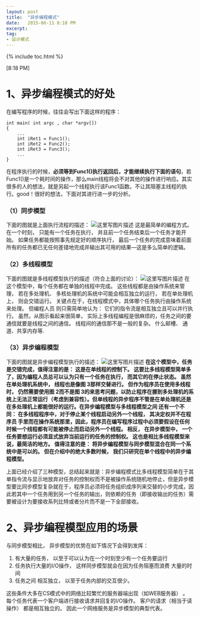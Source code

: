 ```yaml
---
layout: post
title:  "异步编程模式"
date:   2015-06-11 8:18 PM
excerpt:
tag:
- 设计模式
---
```


{% include toc.html %}

[8:18 PM]

# 1、异步编程模式的好处
在编写程序的时候，往往会写出下面这样的程序：
    
    int main( int argc , char *argv[])
    {
		...
		int iRet1 = Func1();
		int iRet2 = Func2();
		int iRet3 = Func3();
		...
    }

在程序执行的时候，**必须等到Func1()执行返回后，才能继续执行下面的语句**，若Func1()是一个耗时间的操作，那么main线程将会不对其他的操作进行响应。其实很多的人的想法，就是另起一个线程执行该Func1函数。不让其阻塞主线程的执行。good！很好的想法，下面对其进行进一步的分析。

### （1）同步模型
下面的图就是上面执行流程的描述：
                         ![这里写图片描述](http://img.blog.csdn.net/20150611200824549)
这是最简单的编程方式。 在一个时刻， 只能有一个任务在执行， 并且前一个任务结束后一个任务才能开始。 如果任务都能按照事先规定好的顺序执行， 最后一个任务的完成意味着前面所有的任务都已无任何差错地完成并输出其可用的结果—这是多么简单的逻辑。

### （2）多线程模型
下面的图就是多线程模型执行的描述（符合上面的讨论）： 
![这里写图片描述](http://img.blog.csdn.net/20150611201233661)
在这个模型中，每个任务都在单独的线程中完成。 这些线程都是由操作系统来管理， 若在多处理机、 多核处理机的系统中可能会相互独立的运行， 若在单处理机上， 则会交错运行。 关键点在于，在线程模式中，具体哪个任务执行由操作系统来处理。 但编程人员 则只需简单地认为： 它们的指令流是相互独立且可以并行执行。 虽然，从图示看起来很简单， 实际上多线程编程是很麻烦的，任务之间的要通信就要是线程之间的通信。 线程间的通信那不是一般的复杂。 什么邮槽、 通道、共享内存等.

### （3）异步编程模型
下面的图就是异步编程模型执行的描述：
![这里写图片描述](http://img.blog.csdn.net/20150611201808044)
**在这个模型中，任务是交错完成，值得注意的是： 这是在单线程的控制下。 这要比多线程模型简单多了，因为编程人员总可以认为只有一个任务在执行， 而其它的在停止状态。 虽然在单处理机系统中， 线程也是像图 3那样交替进行。 但作为程序员在使用多线程时， 仍然需要使用图 2而不是图 3的来思考问题，以防止程序在挪到多处理机的系统上无法正常运行（考虑到兼容性）。但单线程的异步程序不管是在单处理机还是在多处理机上都能很好的运行。在异步编程模型与多线程模型之间 还有一个不同： 在多线程程序中，对于停止某个线程启动另外一个线程， 其决定权并不在程序员 手里而在操作系统那里，因此，程序员在编写程序过程中必须要假设在任何时候一个线程都有可能被停止而启动另外一个线程。 相反， 在异步模型中， 一个任务要想运行必须显式放弃当前运行的任务的控制权。 这也是相比多线程模型来说，最简洁的地方。 值得注意的是： 将异步编程模型与同步模型混合在同一个系统中是可以的。 但在介绍中的绝大多数时候， 我们只研究在单个线程中的异步编程模型。**

上面已经介绍了三种模型，总结起来就是：异步编程模式比多线程模型简单在于其单指令流与显示地放弃对任务的控制权而不是被操作系统随机地停止，但是异步模型要比同步模型复杂就在于，程序员必须将任务组织成序列来交替的小步完成，因此若其中一个任务用到另一个任务的输出，则依赖的任务（即接收输出的任务）需要被设计为要接收系列比特或者分片而不是一下全部接收。

# 2、异步编程模型应用的场景
与同步模型相比， 异步模型的优势在如下情况下会得到发挥：

1. 有大量的任务， 以至于可以认为在一个时刻至少有一个任务要运行
2. 任务执行大量的I/O操作， 这样同步模型就会在因为任务阻塞而浪费 大量的时间
3. 任务之间 相互独立， 以至于任务内部的交互很少。

这些条件大多在CS模式中的网络比较繁忙的服务器端出现（如WEB服务器） 。 每个任务代表一个客户端进行接收请求并回复的I/O操作。 客户的请求（相当于读操作） 都是相互独立的。 因此一个网络服务是异步模型的典型代表。
